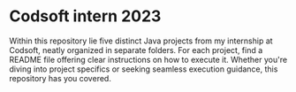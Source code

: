 # Codsoft intern 2023
Within this repository lie five distinct Java projects from my internship at Codsoft, neatly organized in separate folders. For each project, find a README file offering clear instructions on how to execute it. Whether you're diving into project specifics or seeking seamless execution guidance, this repository has you covered.
